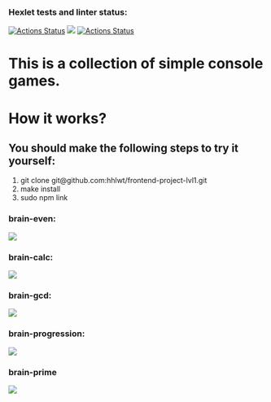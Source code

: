 ### Hexlet tests and linter status:

[![Actions Status](https://github.com/hhlwt/frontend-project-lvl1/workflows/hexlet-check/badge.svg)](https://github.com/hhlwt/frontend-project-lvl1/actions)
<a href="https://codeclimate.com/github/hhlwt/frontend-project-lvl1/maintainability"><img src="https://api.codeclimate.com/v1/badges/6cd89efebdc34411ee0e/maintainability" /></a>
[![Actions Status](https://github.com/hhlwt/frontend-project-lvl1/workflows/make-lint/badge.svg)](https://github.com/hhlwt/frontend-project-lvl1/actions)

<h1>This is a collection of simple console games.</h1>

<h1>How it works?</h1>
<h2>You should make the following steps to try it yourself:</h2>
<ol>
  <li>git clone git@github.com:hhlwt/frontend-project-lvl1.git</li>
  <li>make install</li>
  <li>sudo npm link</li>
</ol>

<h3>brain-even:</h3>
<a href="https://asciinema.org/a/2um0OoWzPa6aaaP8Y0mTRk5FU" target="_blank"><img src="https://asciinema.org/a/2um0OoWzPa6aaaP8Y0mTRk5FU.svg" /></a>
<h3>brain-calc:</h3>
<a href="https://asciinema.org/a/3ImekH8nKkuOiDochIltUioSZ" target="_blank"><img src="https://asciinema.org/a/3ImekH8nKkuOiDochIltUioSZ.svg" /></a>
<h3>brain-gcd:</h3>
<a href="https://asciinema.org/a/UTXafLhDyHUsYB5dIftae3ANE" target="_blank"><img src="https://asciinema.org/a/UTXafLhDyHUsYB5dIftae3ANE.svg" /></a>
<h3>brain-progression:</h3>
<a href="https://asciinema.org/a/jERzT4XMZ8ojGX4jmyE8iBXXg" target="_blank"><img src="https://asciinema.org/a/jERzT4XMZ8ojGX4jmyE8iBXXg.svg" /></a>
<h3>brain-prime</h3>
<a href="https://asciinema.org/a/fxeOorYRV2LaqAUn4QqnB22Ix" target="_blank"><img src="https://asciinema.org/a/fxeOorYRV2LaqAUn4QqnB22Ix.svg" /></a>

